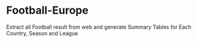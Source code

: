 # Football-Europe
Extract all Football result from web and generate Summary Tables for Each Country, Season and League
